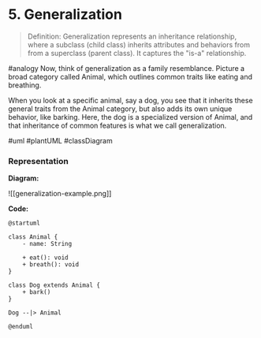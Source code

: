 # 5. Generalization

> Definition: 
> Generalization represents an inheritance relationship, where a subclass (child class) inherits attributes and behaviors from from a superclass (parent class). It captures the "is-a" relationship. 


#analogy 
Now, think of generalization as a family resemblance. Picture a broad category called Animal, which outlines common traits like eating and breathing. 

When you look at a specific animal, say a dog, you see that it inherits these general traits from the Animal category, but also adds its own unique behavior, like barking. Here, the dog is a specialized version of Animal, and that inheritance of common features is what we call generalization.


#uml #plantUML #classDiagram 
### Representation





**Diagram:**

![[generalization-example.png]]


**Code:**

```plantuml
@startuml

class Animal {
	- name: String 

	+ eat(): void 
	+ breath(): void
}

class Dog extends Animal {
	+ bark()
}

Dog --|> Animal 

@enduml
```
